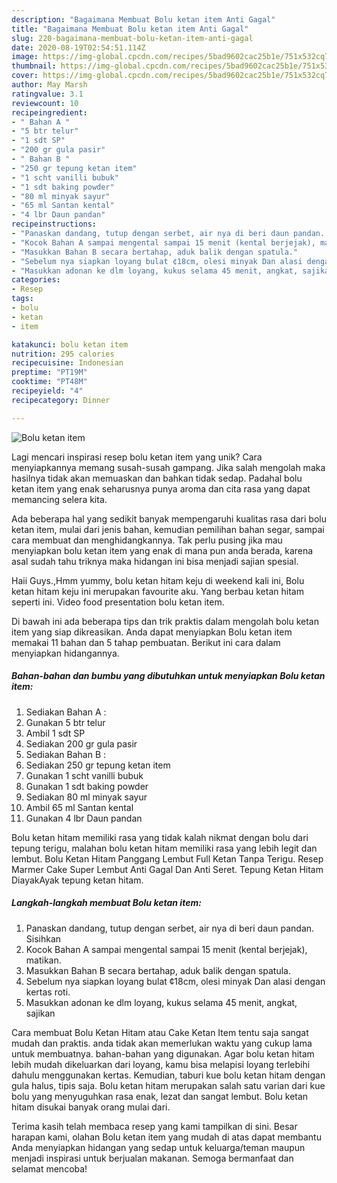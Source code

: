 ```yaml
---
description: "Bagaimana Membuat Bolu ketan item Anti Gagal"
title: "Bagaimana Membuat Bolu ketan item Anti Gagal"
slug: 220-bagaimana-membuat-bolu-ketan-item-anti-gagal
date: 2020-08-19T02:54:51.114Z
image: https://img-global.cpcdn.com/recipes/5bad9602cac25b1e/751x532cq70/bolu-ketan-item-foto-resep-utama.jpg
thumbnail: https://img-global.cpcdn.com/recipes/5bad9602cac25b1e/751x532cq70/bolu-ketan-item-foto-resep-utama.jpg
cover: https://img-global.cpcdn.com/recipes/5bad9602cac25b1e/751x532cq70/bolu-ketan-item-foto-resep-utama.jpg
author: May Marsh
ratingvalue: 3.1
reviewcount: 10
recipeingredient:
- " Bahan A "
- "5 btr telur"
- "1 sdt SP"
- "200 gr gula pasir"
- " Bahan B "
- "250 gr tepung ketan item"
- "1 scht vanilli bubuk"
- "1 sdt baking powder"
- "80 ml minyak sayur"
- "65 ml Santan kental"
- "4 lbr Daun pandan"
recipeinstructions:
- "Panaskan dandang, tutup dengan serbet, air nya di beri daun pandan. Sisihkan"
- "Kocok Bahan A sampai mengental sampai 15 menit (kental berjejak), matikan."
- "Masukkan Bahan B secara bertahap, aduk balik dengan spatula."
- "Sebelum nya siapkan loyang bulat ¢18cm, olesi minyak Dan alasi dengan kertas roti."
- "Masukkan adonan ke dlm loyang, kukus selama 45 menit, angkat, sajikan"
categories:
- Resep
tags:
- bolu
- ketan
- item

katakunci: bolu ketan item 
nutrition: 295 calories
recipecuisine: Indonesian
preptime: "PT19M"
cooktime: "PT48M"
recipeyield: "4"
recipecategory: Dinner

---
```



![Bolu ketan item](https://img-global.cpcdn.com/recipes/5bad9602cac25b1e/751x532cq70/bolu-ketan-item-foto-resep-utama.jpg)

Lagi mencari inspirasi resep bolu ketan item yang unik? Cara menyiapkannya memang susah-susah gampang. Jika salah mengolah maka hasilnya tidak akan memuaskan dan bahkan tidak sedap. Padahal bolu ketan item yang enak seharusnya punya aroma dan cita rasa yang dapat memancing selera kita.

Ada beberapa hal yang sedikit banyak mempengaruhi kualitas rasa dari bolu ketan item, mulai dari jenis bahan, kemudian pemilihan bahan segar, sampai cara membuat dan menghidangkannya. Tak perlu pusing jika mau menyiapkan bolu ketan item yang enak di mana pun anda berada, karena asal sudah tahu triknya maka hidangan ini bisa menjadi sajian spesial.

Haii Guys.,Hmm yummy, bolu ketan hitam keju di weekend kali ini, Bolu ketan hitam keju ini merupakan favourite aku. Yang berbau ketan hitam seperti ini. Video food presentation bolu ketan item.


Di bawah ini ada beberapa tips dan trik praktis dalam mengolah bolu ketan item yang siap dikreasikan. Anda dapat menyiapkan Bolu ketan item memakai 11 bahan dan 5 tahap pembuatan. Berikut ini cara dalam menyiapkan hidangannya.

<!--inarticleads1-->

##### Bahan-bahan dan bumbu yang dibutuhkan untuk menyiapkan Bolu ketan item:

1. Sediakan  Bahan A :
1. Gunakan 5 btr telur
1. Ambil 1 sdt SP
1. Sediakan 200 gr gula pasir
1. Sediakan  Bahan B :
1. Sediakan 250 gr tepung ketan item
1. Gunakan 1 scht vanilli bubuk
1. Gunakan 1 sdt baking powder
1. Sediakan 80 ml minyak sayur
1. Ambil 65 ml Santan kental
1. Gunakan 4 lbr Daun pandan


Bolu ketan hitam memiliki rasa yang tidak kalah nikmat dengan bolu dari tepung terigu, malahan bolu ketan hitam memiliki rasa yang lebih legit dan lembut. Bolu Ketan Hitam Panggang Lembut Full Ketan Tanpa Terigu. Resep Marmer Cake Super Lembut Anti Gagal Dan Anti Seret. Tepung Ketan Hitam DiayakAyak tepung ketan hitam. 

<!--inarticleads2-->

##### Langkah-langkah membuat Bolu ketan item:

1. Panaskan dandang, tutup dengan serbet, air nya di beri daun pandan. Sisihkan
1. Kocok Bahan A sampai mengental sampai 15 menit (kental berjejak), matikan.
1. Masukkan Bahan B secara bertahap, aduk balik dengan spatula.
1. Sebelum nya siapkan loyang bulat ¢18cm, olesi minyak Dan alasi dengan kertas roti.
1. Masukkan adonan ke dlm loyang, kukus selama 45 menit, angkat, sajikan


Cara membuat Bolu Ketan Hitam atau Cake Ketan Item tentu saja sangat mudah dan praktis. anda tidak akan memerlukan waktu yang cukup lama untuk membuatnya. bahan-bahan yang digunakan. Agar bolu ketan hitam lebih mudah dikeluarkan dari loyang, kamu bisa melapisi loyang terlebihi dahulu menggunakan kertas. Kemudian, taburi kue bolu ketan hitam dengan gula halus, tipis saja. Bolu ketan hitam merupakan salah satu varian dari kue bolu yang menyuguhkan rasa enak, lezat dan sangat lembut. Bolu ketan hitam disukai banyak orang mulai dari. 

Terima kasih telah membaca resep yang kami tampilkan di sini. Besar harapan kami, olahan Bolu ketan item yang mudah di atas dapat membantu Anda menyiapkan hidangan yang sedap untuk keluarga/teman maupun menjadi inspirasi untuk berjualan makanan. Semoga bermanfaat dan selamat mencoba!
